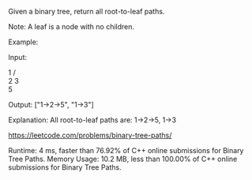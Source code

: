 Given a binary tree, return all root-to-leaf paths.

Note: A leaf is a node with no children.

Example:

Input:

   1
 /   \
2     3
 \
  5

Output: ["1->2->5", "1->3"]

Explanation: All root-to-leaf paths are: 1->2->5, 1->3

https://leetcode.com/problems/binary-tree-paths/

Runtime: 4 ms, faster than 76.92% of C++ online submissions for Binary Tree Paths.
Memory Usage: 10.2 MB, less than 100.00% of C++ online submissions for Binary Tree Paths.
